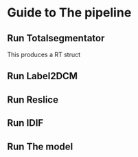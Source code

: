 # Guide to The pipeline

## Run Totalsegmentator

This produces a RT struct

## Run Label2DCM

## Run Reslice

## Run IDIF

## Run The model